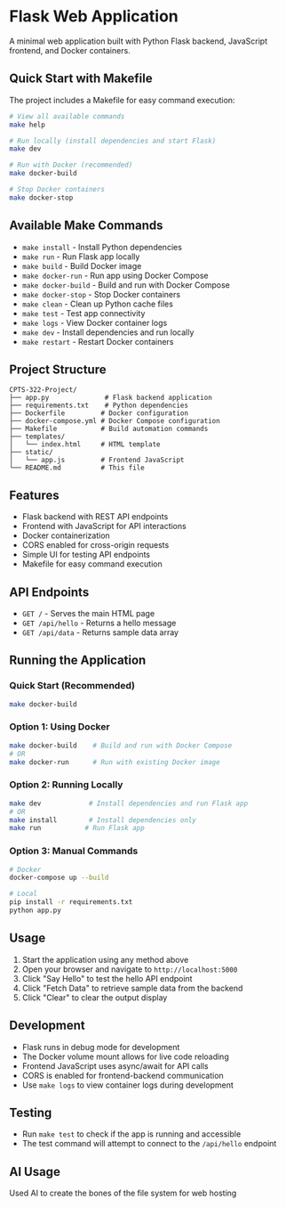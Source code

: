 # Flask Web Application

A minimal web application built with Python Flask backend, JavaScript frontend, and Docker containers.

## Quick Start with Makefile

The project includes a Makefile for easy command execution:

```bash
# View all available commands
make help

# Run locally (install dependencies and start Flask)
make dev

# Run with Docker (recommended)
make docker-build

# Stop Docker containers
make docker-stop
```

## Available Make Commands

- `make install` - Install Python dependencies
- `make run` - Run Flask app locally
- `make build` - Build Docker image
- `make docker-run` - Run app using Docker Compose
- `make docker-build` - Build and run with Docker Compose
- `make docker-stop` - Stop Docker containers
- `make clean` - Clean up Python cache files
- `make test` - Test app connectivity
- `make logs` - View Docker container logs
- `make dev` - Install dependencies and run locally
- `make restart` - Restart Docker containers

## Project Structure

```
CPTS-322-Project/
├── app.py              # Flask backend application
├── requirements.txt    # Python dependencies
├── Dockerfile         # Docker configuration
├── docker-compose.yml # Docker Compose configuration
├── Makefile           # Build automation commands
├── templates/
│   └── index.html     # HTML template
├── static/
│   └── app.js         # Frontend JavaScript
└── README.md          # This file
```

## Features

- Flask backend with REST API endpoints
- Frontend with JavaScript for API interactions
- Docker containerization
- CORS enabled for cross-origin requests
- Simple UI for testing API endpoints
- Makefile for easy command execution

## API Endpoints

- `GET /` - Serves the main HTML page
- `GET /api/hello` - Returns a hello message
- `GET /api/data` - Returns sample data array

## Running the Application

### Quick Start (Recommended)
```bash
make docker-build
```

### Option 1: Using Docker
```bash
make docker-build    # Build and run with Docker Compose
# OR
make docker-run      # Run with existing Docker image
```

### Option 2: Running Locally
```bash
make dev            # Install dependencies and run Flask app
# OR
make install        # Install dependencies only
make run           # Run Flask app
```

### Option 3: Manual Commands
```bash
# Docker
docker-compose up --build

# Local
pip install -r requirements.txt
python app.py
```

## Usage

1. Start the application using any method above
2. Open your browser and navigate to `http://localhost:5000`
3. Click "Say Hello" to test the hello API endpoint
4. Click "Fetch Data" to retrieve sample data from the backend
5. Click "Clear" to clear the output display

## Development

- Flask runs in debug mode for development
- The Docker volume mount allows for live code reloading
- Frontend JavaScript uses async/await for API calls
- CORS is enabled for frontend-backend communication
- Use `make logs` to view container logs during development

## Testing

- Run `make test` to check if the app is running and accessible
- The test command will attempt to connect to the `/api/hello` endpoint

## AI Usage
Used AI to create the bones of the file system for web hosting
